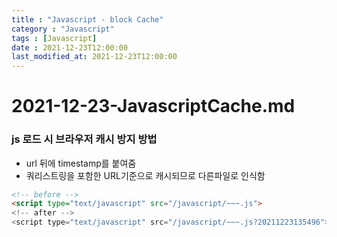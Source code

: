 ```yaml
---
title : "Javascript - block Cache"
category : "Javascript"
tags : [Javascript]
date : 2021-12-23T12:00:00
last_modified_at: 2021-12-23T12:00:00
---
```


# 2021-12-23-JavascriptCache.md

### js 로드 시 브라우저 캐시 방지 방법

- url 뒤에 timestamp를 붙여줌
- 쿼리스트링을 포함한 URL기준으로 캐시되므로 다른파일로 인식함

```html
<!-- before -->
<script type="text/javascript" src="/javascript/~~~.js">
<!-- after -->
<script type="text/javascript" src="/javascript/~~~.js?20211223135496">
```